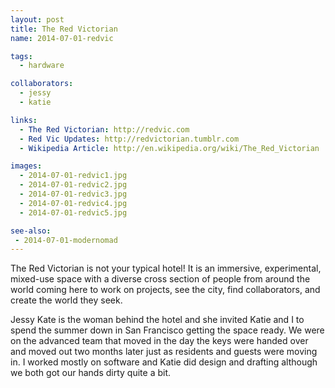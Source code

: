 ```yaml
---
layout: post
title: The Red Victorian
name: 2014-07-01-redvic

tags:
  - hardware

collaborators:
  - jessy
  - katie

links:
  - The Red Victorian: http://redvic.com
  - Red Vic Updates: http://redvictorian.tumblr.com
  - Wikipedia Article: http://en.wikipedia.org/wiki/The_Red_Victorian

images:
  - 2014-07-01-redvic1.jpg
  - 2014-07-01-redvic2.jpg
  - 2014-07-01-redvic3.jpg
  - 2014-07-01-redvic4.jpg
  - 2014-07-01-redvic5.jpg

see-also:
 - 2014-07-01-modernomad
---
```

The Red Victorian is not your typical hotel!  It is an immersive, experimental, mixed-use space with a diverse cross section of people from around the world coming here to work on projects, see the city, find collaborators, and create the world they seek.

Jessy Kate is the woman behind the hotel and she invited Katie and I to spend the summer down in San Francisco getting the space ready.  We were on the advanced team that moved in the day the keys were handed over and moved out two months later just as residents and guests were moving in.  I worked mostly on software and Katie did design and drafting although we both got our hands dirty quite a bit.
